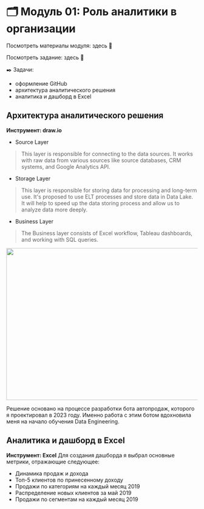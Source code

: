 # 🗂️ Модуль 01: Роль аналитики в организации
Посмотреть материалы модуля: здесь 📑

Посмотреть задание: здесь 👀

✒️ Задачи:

+ оформление GitHub
+ архитектура аналитического решения
+ аналитика и дашборд в Excel

## Архитектура аналитического решения

**Инструмент: draw.io**

+ Source Layer

> This layer is responsible for connecting to the data sources. It works with raw data from various sources like source databases, CRM systems, and Google Analytics API.

 + Storage Layer

> This layer is responsible for storing data for processing and long-term use. It's proposed to use ELT processes and store data in Data Lake. It will help to speed up the data storing process and allow us to analyze data more deeply.

+ Business Layer

> The Business layer consists of Excel workflow, Tableau dashboards, and working with SQL queries.

<div style="text-align:center;">
    <img src="https://raw.githubusercontent.com/FtrDtEngnr/DataLearn/main/module1/ArchitectureOfSolution.png" width="600" height="400" style="margin: auto;">
</div>


Решение основано на процессе разработки бота автопродаж, которого я проектировал в 2023 году. Именно работа с этим ботом вдохновила меня на начало обучения Data Engineering. 


## Аналитика и дашборд в Excel
**Инструмент: Excel**
Для создания дашборда я выбрал основные метрики, отражающие следующее:
+ Динамика продаж и дохода
+ Топ-5 клиентов по принесенному доходу
+ Продажи по категориям на каждый месяц 2019
+ Распределение новых клиентов за май 2019
+ Продажи по сегментам на каждый месяц 2019

